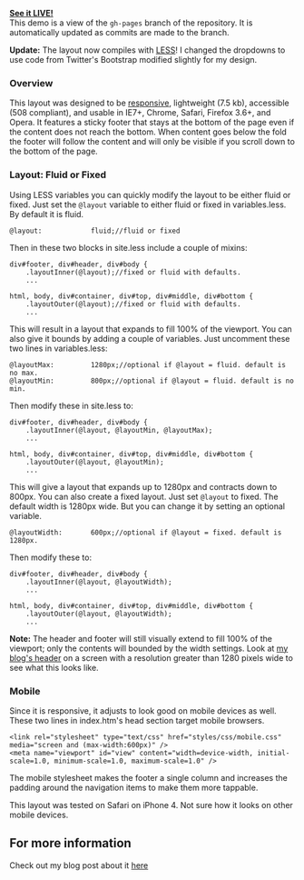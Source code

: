 [**See it LIVE!**](http://bruffridge.github.com/AppLayout)<br />
This demo is a view of the `gh-pages` branch of the repository. It is automatically updated as commits are made to the branch.

**Update:** The layout now compiles with [LESS](http://lesscss.org/)! I changed the dropdowns to use code from Twitter's Bootstrap modified slightly for my design.

### Overview

This layout was designed to be [responsive](http://www.alistapart.com/articles/responsive-web-design/), lightweight (7.5 kb), accessible (508 compliant), and usable in IE7+, Chrome, Safari, Firefox 3.6+, and Opera. It features a sticky footer that stays at the bottom of the page even if the content does not reach the bottom. When content goes below the fold the footer will follow the content and will only be visible if you scroll down to the bottom of the page.

### Layout: Fluid or Fixed

Using LESS variables you can quickly modify the layout to be either fluid or fixed. Just set the ```@layout``` variable to either fluid or fixed in variables.less. By default it is fluid.

    @layout:            fluid;//fluid or fixed

Then in these two blocks in site.less include a couple of mixins:

    div#footer, div#header, div#body {
        .layoutInner(@layout);//fixed or fluid with defaults.
        ...
        
    html, body, div#container, div#top, div#middle, div#bottom {
        .layoutOuter(@layout);//fixed or fluid with defaults.
        ...

This will result in a layout that expands to fill 100% of the viewport. You can also give it bounds by adding a couple of variables. Just uncomment these two lines in variables.less:

    @layoutMax:         1280px;//optional if @layout = fluid. default is no max.
    @layoutMin:         800px;//optional if @layout = fluid. default is no min.
    
Then modify these in site.less to:

    div#footer, div#header, div#body {
        .layoutInner(@layout, @layoutMin, @layoutMax);
        ...
        
    html, body, div#container, div#top, div#middle, div#bottom {       
        .layoutOuter(@layout, @layoutMin);
        ...

This will give a layout that expands up to 1280px and contracts down to 800px.
You can also create a fixed layout. Just set ```@layout``` to fixed. The default width is 1280px wide. But you can change it by setting an optional variable.

    @layoutWidth:       600px;//optional if @layout = fixed. default is 1280px.

Then modify these to:

    div#footer, div#header, div#body {
        .layoutInner(@layout, @layoutWidth);
        ...
        
    html, body, div#container, div#top, div#middle, div#bottom {      
        .layoutOuter(@layout, @layoutWidth);
        ...

**Note:** The header and footer will still visually extend to fill 100% of the viewport; only the contents will bounded by the width settings. Look at [my blog's header](http://www.linecomments.com) on a screen with a resolution greater than 1280 pixels wide to see what this looks like.

### Mobile

Since it is responsive, it adjusts to look good on mobile devices as well. These two lines in index.htm's head section target mobile browsers.

    <link rel="stylesheet" type="text/css" href="styles/css/mobile.css" media="screen and (max-width:600px)" />
    <meta name="viewport" id="view" content="width=device-width, initial-scale=1.0, minimum-scale=1.0, maximum-scale=1.0" />
    
The mobile stylesheet makes the footer a single column and increases the padding around the navigation items to make them more tappable.

This layout was tested on Safari on iPhone 4. Not sure how it looks on other mobile devices.

## For more information

Check out my blog post about it [here](http://www.linecomments.com/2012/01/applayout-simple-starting-layout-for.html "Line Comments")